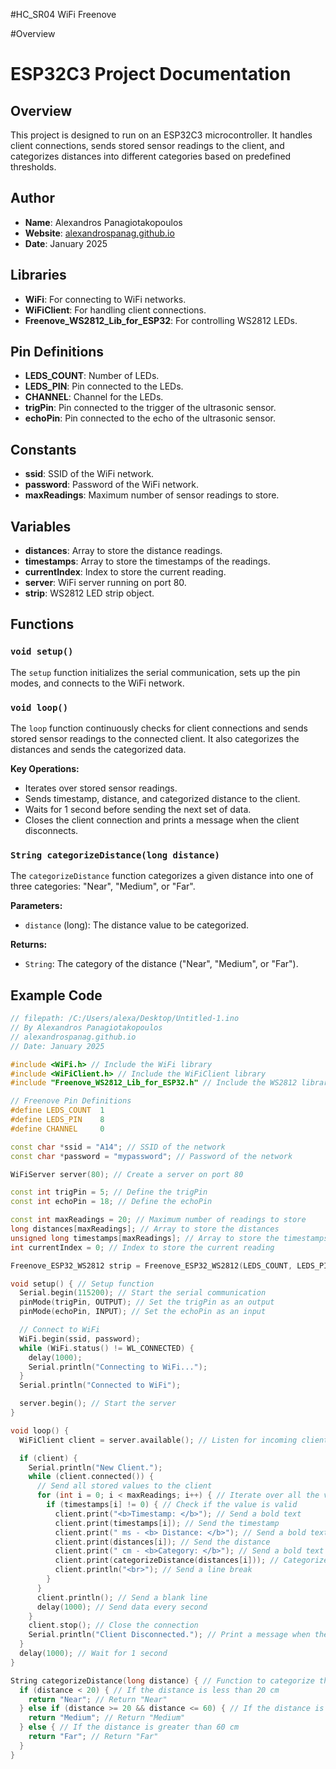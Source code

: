 #HC_SR04 WiFi Freenove

#Overview

# ESP32C3 Project Documentation

## Overview

This project is designed to run on an ESP32C3 microcontroller. It handles client connections, sends stored sensor readings to the client, and categorizes distances into different categories based on predefined thresholds.

## Author

- **Name**: Alexandros Panagiotakopoulos
- **Website**: [alexandrospanag.github.io](https://alexandrospanag.github.io)
- **Date**: January 2025

## Libraries

- **WiFi**: For connecting to WiFi networks.
- **WiFiClient**: For handling client connections.
- **Freenove_WS2812_Lib_for_ESP32**: For controlling WS2812 LEDs.

## Pin Definitions

- **LEDS_COUNT**: Number of LEDs.
- **LEDS_PIN**: Pin connected to the LEDs.
- **CHANNEL**: Channel for the LEDs.
- **trigPin**: Pin connected to the trigger of the ultrasonic sensor.
- **echoPin**: Pin connected to the echo of the ultrasonic sensor.

## Constants

- **ssid**: SSID of the WiFi network.
- **password**: Password of the WiFi network.
- **maxReadings**: Maximum number of sensor readings to store.

## Variables

- **distances**: Array to store the distance readings.
- **timestamps**: Array to store the timestamps of the readings.
- **currentIndex**: Index to store the current reading.
- **server**: WiFi server running on port 80.
- **strip**: WS2812 LED strip object.

## Functions

### `void setup()`

The `setup` function initializes the serial communication, sets up the pin modes, and connects to the WiFi network.

### `void loop()`

The `loop` function continuously checks for client connections and sends stored sensor readings to the connected client. It also categorizes the distances and sends the categorized data.

**Key Operations:**
- Iterates over stored sensor readings.
- Sends timestamp, distance, and categorized distance to the client.
- Waits for 1 second before sending the next set of data.
- Closes the client connection and prints a message when the client disconnects.

### `String categorizeDistance(long distance)`

The `categorizeDistance` function categorizes a given distance into one of three categories: "Near", "Medium", or "Far".

**Parameters:**
- `distance` (long): The distance value to be categorized.

**Returns:**
- `String`: The category of the distance ("Near", "Medium", or "Far").

## Example Code

```cpp
// filepath: /C:/Users/alexa/Desktop/Untitled-1.ino
// By Alexandros Panagiotakopoulos
// alexandrospanag.github.io
// Date: January 2025

#include <WiFi.h> // Include the WiFi library
#include <WiFiClient.h> // Include the WiFiClient library
#include "Freenove_WS2812_Lib_for_ESP32.h" // Include the WS2812 library

// Freenove Pin Definitions
#define LEDS_COUNT  1
#define LEDS_PIN    8
#define CHANNEL     0

const char *ssid = "A14"; // SSID of the network
const char *password = "mypassword"; // Password of the network

WiFiServer server(80); // Create a server on port 80

const int trigPin = 5; // Define the trigPin
const int echoPin = 18; // Define the echoPin

const int maxReadings = 20; // Maximum number of readings to store
long distances[maxReadings]; // Array to store the distances
unsigned long timestamps[maxReadings]; // Array to store the timestamps
int currentIndex = 0; // Index to store the current reading

Freenove_ESP32_WS2812 strip = Freenove_ESP32_WS2812(LEDS_COUNT, LEDS_PIN, CHANNEL, TYPE_GRB); // Create a WS2812 strip

void setup() { // Setup function
  Serial.begin(115200); // Start the serial communication
  pinMode(trigPin, OUTPUT); // Set the trigPin as an output
  pinMode(echoPin, INPUT); // Set the echoPin as an input

  // Connect to WiFi
  WiFi.begin(ssid, password);
  while (WiFi.status() != WL_CONNECTED) {
    delay(1000);
    Serial.println("Connecting to WiFi...");
  }
  Serial.println("Connected to WiFi");

  server.begin(); // Start the server
}

void loop() {
  WiFiClient client = server.available(); // Listen for incoming clients

  if (client) {
    Serial.println("New Client.");
    while (client.connected()) {
      // Send all stored values to the client
      for (int i = 0; i < maxReadings; i++) { // Iterate over all the values
        if (timestamps[i] != 0) { // Check if the value is valid
          client.print("<b>Timestamp: </b>"); // Send a bold text
          client.print(timestamps[i]); // Send the timestamp
          client.print(" ms - <b> Distance: </b>"); // Send a bold text
          client.print(distances[i]); // Send the distance
          client.print(" cm - <b>Category: </b>"); // Send a bold text
          client.print(categorizeDistance(distances[i])); // Categorize the distance
          client.println("<br>"); // Send a line break
        }
      }
      client.println(); // Send a blank line
      delay(1000); // Send data every second
    }
    client.stop(); // Close the connection
    Serial.println("Client Disconnected."); // Print a message when the client is disconnected
  }
  delay(1000); // Wait for 1 second
}

String categorizeDistance(long distance) { // Function to categorize the distance
  if (distance < 20) { // If the distance is less than 20 cm
    return "Near"; // Return "Near"
  } else if (distance >= 20 && distance <= 60) { // If the distance is between 20 and 60 cm
    return "Medium"; // Return "Medium"
  } else { // If the distance is greater than 60 cm
    return "Far"; // Return "Far"
  }
}

